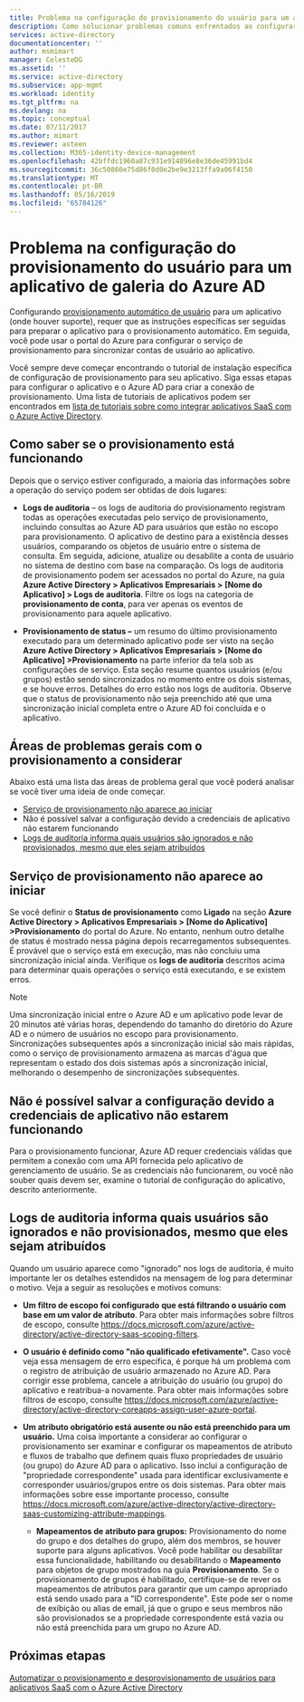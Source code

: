 ```yaml
---
title: Problema na configuração do provisionamento do usuário para um aplicativo de galeria do Azure AD | Microsoft Docs
description: Como solucionar problemas comuns enfrentados ao configurar provisionamento do usuário para um aplicativo já listado na Galeria de aplicativos do Azure AD
services: active-directory
documentationcenter: ''
author: msmimart
manager: CelesteDG
ms.assetid: ''
ms.service: active-directory
ms.subservice: app-mgmt
ms.workload: identity
ms.tgt_pltfrm: na
ms.devlang: na
ms.topic: conceptual
ms.date: 07/11/2017
ms.author: mimart
ms.reviewer: asteen
ms.collection: M365-identity-device-management
ms.openlocfilehash: 42bffdc1960a87c931e914896e8e36de45991bd4
ms.sourcegitcommit: 36c50860e75d86f0d0e2be9e3213ffa9a06f4150
ms.translationtype: MT
ms.contentlocale: pt-BR
ms.lasthandoff: 05/16/2019
ms.locfileid: "65784126"
---
```

# <a name="problem-configuring-user-provisioning-to-an-azure-ad-gallery-application"></a>Problema na configuração do provisionamento do usuário para um aplicativo de galeria do Azure AD

Configurando [provisionamento automático de usuário](https://docs.microsoft.com/azure/active-directory/active-directory-saas-app-provisioning) para um aplicativo (onde houver suporte), requer que as instruções específicas ser seguidas para preparar o aplicativo para o provisionamento automático. Em seguida, você pode usar o portal do Azure para configurar o serviço de provisionamento para sincronizar contas de usuário ao aplicativo.

Você sempre deve começar encontrando o tutorial de instalação específica de configuração de provisionamento para seu aplicativo. Siga essas etapas para configurar o aplicativo e o Azure AD para criar a conexão de provisionamento. Uma lista de tutoriais de aplicativos podem ser encontrados em [lista de tutoriais sobre como integrar aplicativos SaaS com o Azure Active Directory](https://docs.microsoft.com/azure/active-directory/active-directory-saas-tutorial-list).

## <a name="how-to-see-if-provisioning-is-working"></a>Como saber se o provisionamento está funcionando 

Depois que o serviço estiver configurado, a maioria das informações sobre a operação do serviço podem ser obtidas de dois lugares:

-   **Logs de auditoria** – os logs de auditoria do provisionamento registram todas as operações executadas pelo serviço de provisionamento, incluindo consultas ao Azure AD para usuários que estão no escopo para provisionamento. O aplicativo de destino para a existência desses usuários, comparando os objetos de usuário entre o sistema de consulta. Em seguida, adicione, atualize ou desabilite a conta de usuário no sistema de destino com base na comparação. Os logs de auditoria de provisionamento podem ser acessados no portal do Azure, na guia **Azure Active Directory &gt; Aplicativos Empresariais &gt; \[Nome do Aplicativo\] &gt; Logs de auditoria**. Filtre os logs na categoria de **provisionamento de conta**, para ver apenas os eventos de provisionamento para aquele aplicativo.

-   **Provisionamento de status –** um resumo do último provisionamento executado para um determinado aplicativo pode ser visto na seção **Azure Active Directory &gt; Aplicativos Empresariais &gt; \[Nome do Aplicativo\] &gt;Provisionamento** na parte inferior da tela sob as configurações de serviço. Esta seção resume quantos usuários (e/ou grupos) estão sendo sincronizados no momento entre os dois sistemas, e se houve erros. Detalhes do erro estão nos logs de auditoria. Observe que o status de provisionamento não seja preenchido até que uma sincronização inicial completa entre o Azure AD foi concluída e o aplicativo.

## <a name="general-problem-areas-with-provisioning-to-consider"></a>Áreas de problemas gerais com o provisionamento a considerar

Abaixo está uma lista das áreas de problema geral que você poderá analisar se você tiver uma ideia de onde começar.

* [Serviço de provisionamento não aparece ao iniciar](#provisioning-service-does-not-appear-to-start)
* Não é possível salvar a configuração devido a credenciais de aplicativo não estarem funcionando
* [Logs de auditoria informa quais usuários são ignorados e não provisionados, mesmo que eles sejam atribuídos](#audit-logs-say-users-are-skipped-and-not-provisioned-even-though-they-are-assigned)

## <a name="provisioning-service-does-not-appear-to-start"></a>Serviço de provisionamento não aparece ao iniciar

Se você definir o **Status de provisionamento** como **Ligado** na seção **Azure Active Directory &gt; Aplicativos Empresariais &gt; \[Nome do Aplicativo\] &gt;Provisionamento** do portal do Azure. No entanto, nenhum outro detalhe de status é mostrado nessa página depois recarregamentos subsequentes. É provável que o serviço está em execução, mas não concluiu uma sincronização inicial ainda. Verifique os **logs de auditoria** descritos acima para determinar quais operações o serviço está executando, e se existem erros.

>[!NOTE]
>Uma sincronização inicial entre o Azure AD e um aplicativo pode levar de 20 minutos até várias horas, dependendo do tamanho do diretório do Azure AD e o número de usuários no escopo para provisionamento. Sincronizações subsequentes após a sincronização inicial são mais rápidas, como o serviço de provisionamento armazena as marcas d'água que representam o estado dos dois sistemas após a sincronização inicial, melhorando o desempenho de sincronizações subsequentes.
>
>

## <a name="cant-save-configuration-due-to-app-credentials-not-working"></a>Não é possível salvar a configuração devido a credenciais de aplicativo não estarem funcionando

Para o provisionamento funcionar, Azure AD requer credenciais válidas que permitem a conexão com uma API fornecida pelo aplicativo de gerenciamento de usuário. Se as credenciais não funcionarem, ou você não souber quais devem ser, examine o tutorial de configuração do aplicativo, descrito anteriormente.

## <a name="audit-logs-say-users-are-skipped-and-not-provisioned-even-though-they-are-assigned"></a>Logs de auditoria informa quais usuários são ignorados e não provisionados, mesmo que eles sejam atribuídos

Quando um usuário aparece como "ignorado" nos logs de auditoria, é muito importante ler os detalhes estendidos na mensagem de log para determinar o motivo. Veja a seguir as resoluções e motivos comuns:

- **Um filtro de escopo foi configurado** **que está filtrando o usuário com base em um valor de atributo**. Para obter mais informações sobre filtros de escopo, consulte <https://docs.microsoft.com/azure/active-directory/active-directory-saas-scoping-filters>.

- **O usuário é definido como "não qualificado efetivamente".** Caso você veja essa mensagem de erro específica, é porque há um problema com o registro de atribuição de usuário armazenado no Azure AD. Para corrigir esse problema, cancele a atribuição do usuário (ou grupo) do aplicativo e reatribua-a novamente. Para obter mais informações sobre filtros de escopo, consulte <https://docs.microsoft.com/azure/active-directory/active-directory-coreapps-assign-user-azure-portal>.

- **Um atributo obrigatório está ausente ou não está preenchido para um usuário.** Uma coisa importante a considerar ao configurar o provisionamento ser examinar e configurar os mapeamentos de atributo e fluxos de trabalho que definem quais fluxo propriedades de usuário (ou grupo) do Azure AD para o aplicativo. Isso inclui a configuração de "propriedade correspondente" usada para identificar exclusivamente e corresponder usuários/grupos entre os dois sistemas. Para obter mais informações sobre esse importante processo, consulte <https://docs.microsoft.com/azure/active-directory/active-directory-saas-customizing-attribute-mappings>.

  * **Mapeamentos de atributo para grupos:** Provisionamento do nome do grupo e dos detalhes do grupo, além dos membros, se houver suporte para alguns aplicativos. Você pode habilitar ou desabilitar essa funcionalidade, habilitando ou desabilitando o **Mapeamento** para objetos de grupo mostrados na guia **Provisionamento**. Se o provisionamento de grupos é habilitado, certifique-se de rever os mapeamentos de atributos para garantir que um campo apropriado está sendo usado para a "ID correspondente". Este pode ser o nome de exibição ou alias de email, já que o grupo e seus membros não são provisionados se a propriedade correspondente está vazia ou não está preenchida para um grupo no Azure AD.

## <a name="next-steps"></a>Próximas etapas
[Automatizar o provisionamento e desprovisionamento de usuários para aplicativos SaaS com o Azure Active Directory](user-provisioning.md)

